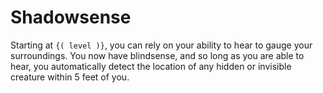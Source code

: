 # Shadowsense
Starting at `{( level )}`, you can rely on your ability to hear to gauge your surroundings.
You now have blindsense, and so long as you are able to hear, you automatically detect the location of any hidden or invisible creature within 5 feet of you.
